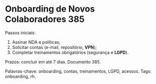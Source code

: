 # Onboarding de Novos Colaboradores 385

Passos iniciais:
1. Assinar NDA e políticas;
2. Solicitar contas (e-mail, repositório, **VPN**);
3. Completar treinamentos obrigatórios (segurança e **LGPD**).

Prazos: concluir em até 7 dias. Documento 385.

Palavras-chave: onboarding, contas, treinamentos, LGPD, acessos.
Tags: onboarding, rh.
